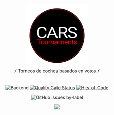 <div align="center">
  <img src="./images/logo.png" width="200" />
</div>
<div align="center">
  ⚡️ Torneos de coches basados en votos ⚡️
</div>
<br />
<div align="center">

![Backend](https://github.com/josexs/carsTournaments-backend/actions/workflows/deploy.yml/badge.svg) [![Quality Gate Status](https://sonarcloud.io/api/project_badges/measure?project=josexs_carsTournaments-backend&metric=alert_status)](https://sonarcloud.io/summary/new_code?id=josexs_carsTournaments-backend) [![Hits-of-Code](https://hitsofcode.com/github/josexs/carstournaments-backend?branch=master)](https://hitsofcode.com/github/josexs/carstournaments-backend/view?branch=master)

![GitHub issues by-label](https://img.shields.io/github/issues/josexs/carstournaments-backend/bug?label=Bugs&style=plastic)


<a href="https://twitter.com/CarsTournaments"><img src="https://img.shields.io/twitter/follow/CarsTournaments" /></a>

</div>
